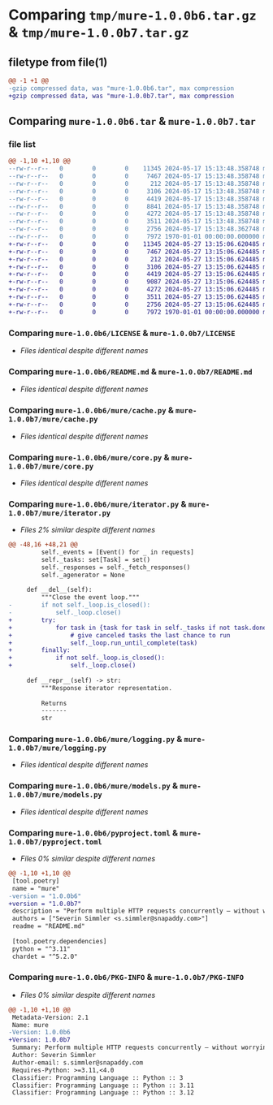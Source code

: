 # Comparing `tmp/mure-1.0.0b6.tar.gz` & `tmp/mure-1.0.0b7.tar.gz`

## filetype from file(1)

```diff
@@ -1 +1 @@
-gzip compressed data, was "mure-1.0.0b6.tar", max compression
+gzip compressed data, was "mure-1.0.0b7.tar", max compression
```

## Comparing `mure-1.0.0b6.tar` & `mure-1.0.0b7.tar`

### file list

```diff
@@ -1,10 +1,10 @@
--rw-r--r--   0        0        0    11345 2024-05-17 15:13:48.358748 mure-1.0.0b6/LICENSE
--rw-r--r--   0        0        0     7467 2024-05-17 15:13:48.358748 mure-1.0.0b6/README.md
--rw-r--r--   0        0        0      212 2024-05-17 15:13:48.358748 mure-1.0.0b6/mure/__init__.py
--rw-r--r--   0        0        0     3106 2024-05-17 15:13:48.358748 mure-1.0.0b6/mure/cache.py
--rw-r--r--   0        0        0     4419 2024-05-17 15:13:48.358748 mure-1.0.0b6/mure/core.py
--rw-r--r--   0        0        0     8841 2024-05-17 15:13:48.358748 mure-1.0.0b6/mure/iterator.py
--rw-r--r--   0        0        0     4272 2024-05-17 15:13:48.358748 mure-1.0.0b6/mure/logging.py
--rw-r--r--   0        0        0     3511 2024-05-17 15:13:48.358748 mure-1.0.0b6/mure/models.py
--rw-r--r--   0        0        0     2756 2024-05-17 15:13:48.362748 mure-1.0.0b6/pyproject.toml
--rw-r--r--   0        0        0     7972 1970-01-01 00:00:00.000000 mure-1.0.0b6/PKG-INFO
+-rw-r--r--   0        0        0    11345 2024-05-27 13:15:06.620485 mure-1.0.0b7/LICENSE
+-rw-r--r--   0        0        0     7467 2024-05-27 13:15:06.624485 mure-1.0.0b7/README.md
+-rw-r--r--   0        0        0      212 2024-05-27 13:15:06.624485 mure-1.0.0b7/mure/__init__.py
+-rw-r--r--   0        0        0     3106 2024-05-27 13:15:06.624485 mure-1.0.0b7/mure/cache.py
+-rw-r--r--   0        0        0     4419 2024-05-27 13:15:06.624485 mure-1.0.0b7/mure/core.py
+-rw-r--r--   0        0        0     9087 2024-05-27 13:15:06.624485 mure-1.0.0b7/mure/iterator.py
+-rw-r--r--   0        0        0     4272 2024-05-27 13:15:06.624485 mure-1.0.0b7/mure/logging.py
+-rw-r--r--   0        0        0     3511 2024-05-27 13:15:06.624485 mure-1.0.0b7/mure/models.py
+-rw-r--r--   0        0        0     2756 2024-05-27 13:15:06.624485 mure-1.0.0b7/pyproject.toml
+-rw-r--r--   0        0        0     7972 1970-01-01 00:00:00.000000 mure-1.0.0b7/PKG-INFO
```

### Comparing `mure-1.0.0b6/LICENSE` & `mure-1.0.0b7/LICENSE`

 * *Files identical despite different names*

### Comparing `mure-1.0.0b6/README.md` & `mure-1.0.0b7/README.md`

 * *Files identical despite different names*

### Comparing `mure-1.0.0b6/mure/cache.py` & `mure-1.0.0b7/mure/cache.py`

 * *Files identical despite different names*

### Comparing `mure-1.0.0b6/mure/core.py` & `mure-1.0.0b7/mure/core.py`

 * *Files identical despite different names*

### Comparing `mure-1.0.0b6/mure/iterator.py` & `mure-1.0.0b7/mure/iterator.py`

 * *Files 2% similar despite different names*

```diff
@@ -48,16 +48,21 @@
         self._events = [Event() for _ in requests]
         self._tasks: set[Task] = set()
         self._responses = self._fetch_responses()
         self._agenerator = None
 
     def __del__(self):
         """Close the event loop."""
-        if not self._loop.is_closed():
-            self._loop.close()
+        try:
+            for task in {task for task in self._tasks if not task.done() or task.cancelled()}:
+                # give canceled tasks the last chance to run
+                self._loop.run_until_complete(task)
+        finally:
+            if not self._loop.is_closed():
+                self._loop.close()
 
     def __repr__(self) -> str:
         """Response iterator representation.
 
         Returns
         -------
         str
```

### Comparing `mure-1.0.0b6/mure/logging.py` & `mure-1.0.0b7/mure/logging.py`

 * *Files identical despite different names*

### Comparing `mure-1.0.0b6/mure/models.py` & `mure-1.0.0b7/mure/models.py`

 * *Files identical despite different names*

### Comparing `mure-1.0.0b6/pyproject.toml` & `mure-1.0.0b7/pyproject.toml`

 * *Files 0% similar despite different names*

```diff
@@ -1,10 +1,10 @@
 [tool.poetry]
 name = "mure"
-version = "1.0.0b6"
+version = "1.0.0b7"
 description = "Perform multiple HTTP requests concurrently – without worrying about async/await."
 authors = ["Severin Simmler <s.simmler@snapaddy.com>"]
 readme = "README.md"
 
 [tool.poetry.dependencies]
 python = "^3.11"
 chardet = "^5.2.0"
```

### Comparing `mure-1.0.0b6/PKG-INFO` & `mure-1.0.0b7/PKG-INFO`

 * *Files 0% similar despite different names*

```diff
@@ -1,10 +1,10 @@
 Metadata-Version: 2.1
 Name: mure
-Version: 1.0.0b6
+Version: 1.0.0b7
 Summary: Perform multiple HTTP requests concurrently – without worrying about async/await.
 Author: Severin Simmler
 Author-email: s.simmler@snapaddy.com
 Requires-Python: >=3.11,<4.0
 Classifier: Programming Language :: Python :: 3
 Classifier: Programming Language :: Python :: 3.11
 Classifier: Programming Language :: Python :: 3.12
```

